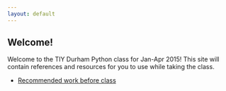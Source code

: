 ```yaml
---
layout: default
---
```


## Welcome!

Welcome to the TIY Durham Python class for Jan-Apr 2015! This site will contain references and resources for you to use while taking the class.

* [Recommended work before class](/prework/)